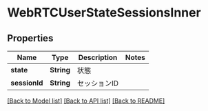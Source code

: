 # WebRTCUserStateSessionsInner

## Properties
Name | Type | Description | Notes
------------ | ------------- | ------------- | -------------
**state** | **String** | 状態 | 
**sessionId** | **String** | セッションID | 

[[Back to Model list]](../README.md#documentation-for-models) [[Back to API list]](../README.md#documentation-for-api-endpoints) [[Back to README]](../README.md)



